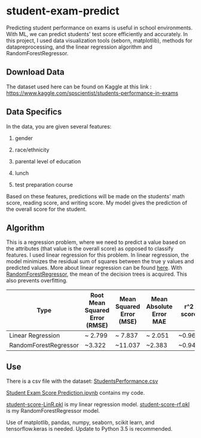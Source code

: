 # student-exam-predict
Predicting student performance on exams is useful in school environments. With ML, we can predict students' test score efficiently and accurately. 
In this project, I used data visualization tools (seborn, matplotlib), methods for datapreprocessing, and the linear regression algorithm and RandomForestRegressor.
## Download Data
The dataset used here can be found on Kaggle at this link : https://www.kaggle.com/spscientist/students-performance-in-exams
## Data Specifics
In the data, you are given several features: 

 1. gender
 
 2. race/ethnicity
 
 3. parental level of education
 
 4. lunch
 
 5. test preparation course
 
Based on these features, predictions will be made on the students' math score, reading score, and writing score. 
My model gives the prediction of the overall score for the student.
## Algorithm
This is a regression problem, where we need to predict a value based on the attributes (that value is the overall score) as opposed to classify features. I used linear regression for this problem. In linear regression, the model minimizes the residual sum of squares between the true y values and predicted values. More about linear regression can be found [here](https://en.wikipedia.org/wiki/Linear_regression#:~:text=In%20statistics%2C%20linear%20regression%20is,as%20dependent%20and%20independent%20variables).
With [RandomForestRegressor](https://scikit-learn.org/stable/modules/generated/sklearn.ensemble.RandomForestRegressor.html), the mean of the decision trees is acquired. This also prevents overfitting.

| Type | Root Mean Squared Error (RMSE) |  Mean Squared Error (MSE)| Mean Absolute Error MAE| r^2 score|
|--|--|--|--|--|
| Linear Regression | ~ 2.799 | ~ 7.837|  ~ 2.051|~0.962|
|RandomForestRegressor|~3.322|~11.037|~2.383|~0.946|
## Use
There is a csv file with the dataset: [StudentsPerformance.csv](https://github.com/anyaiyer/student-exam-predict/blob/main/StudentsPerformance.csv)

[Student Exam Score Prediction.ipynb](https://github.com/anyaiyer/student-exam-predict/blob/main/Student%20Exam%20Score%20Prediction.ipynb) contains my code.
        
        
 [student-score-LinR.pkl](https://github.com/anyaiyer/student-exam-predict/blob/main/student-score-LinR.pkl) is my linear regression model.
 [student-score-rf.pkl](https://github.com/anyaiyer/student-exam-predict/blob/main/student-score-rf.pkl) is my RandomForestRegressor model. 
        
Use of matplotlib, pandas, numpy, seaborn, scikit learn, and tensorflow.keras is needed. Update to Python 3.5 is recommended.

